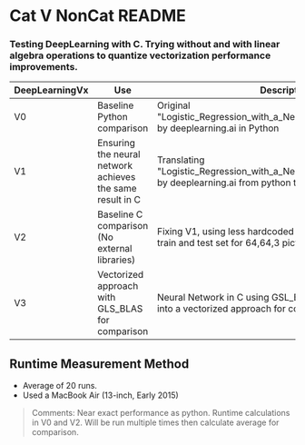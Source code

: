 # Cat V NonCat README

### Testing DeepLearning with C. Trying without and with linear algebra operations to quantize vectorization performance improvements.


|DeepLearningVx | Use | Description | Runtime|
|----------------|-----|-------------|--------|
|V0 | Baseline Python comparison| Original "Logistic_Regression_with_a_Neural_Network_mindset_v6a" by deeplearning.ai in Python| 25.80s |
|V1 | Ensuring the neural network achieves the same result in C | Translating "Logistic_Regression_with_a_Neural_Network_mindset_v6a" by deeplearning.ai from python to C | N/A |
|V2 | Baseline C comparison (No external libraries) |  Fixing V1, using less hardcoded values. Works for any size train and test set for 64,64,3 pictures. | N/A |
|V3 | Vectorized approach with GLS_BLAS for comparison | Neural Network in C using GSL_BLAS library. Translating V2 into a vectorized approach for comparison. | 11.38s |

## Runtime Measurement Method
- Average of 20 runs.
- Used a MacBook Air (13-inch, Early 2015)

> Comments:
> Near exact performance as python.
> Runtime calculations in V0 and V2. Will be run multiple times then calculate average for comparison.
